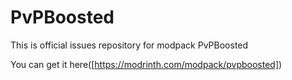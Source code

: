 # PvPBoosted
This is official issues repository for modpack PvPBoosted

You can get it here([https://modrinth.com/modpack/pvpboosted])
